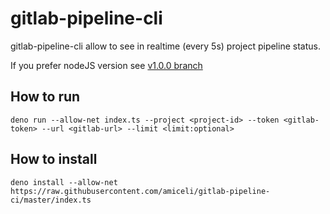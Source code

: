 # gitlab-pipeline-cli

gitlab-pipeline-cli allow to see in realtime (every 5s) project pipeline status.

If you prefer nodeJS version see [v1.0.0 branch](https://github.com/amiceli/gitlab-pipeline-ci/tree/v1.0.0)

## How to run

    deno run --allow-net index.ts --project <project-id> --token <gitlab-token> --url <gitlab-url> --limit <limit:optional>

## How to install

    deno install --allow-net https://raw.githubusercontent.com/amiceli/gitlab-pipeline-ci/master/index.ts
